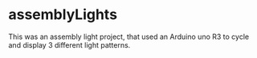 # assemblyLights
This was an assembly light project, that used an Arduino uno R3 to cycle and display 3 different light patterns.
